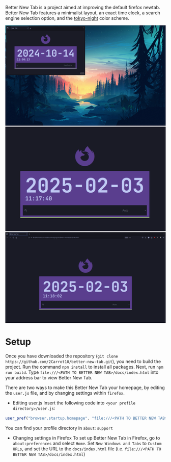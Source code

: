 Better New Tab is a project aimed at improving the default firefox newtab. Better New Tab features a minimalist layout, an exact time clock, a search engine selection option, and the [tokyo-night](https://github.com/tokyo-night/tokyo-night-vscode-theme) color scheme.

![Example Screenshot](screenshots/exampleSearch0.png?raw=true)
![Example Screenshot](screenshots/exampleSearch1.png?raw=true)
![Example Screenshot](screenshots/exampleSearch2.png?raw=true)
# Setup
Once you have downloaded the repository (`git clone https://github.com/2Carrot10/better-new-tab.git`), you need to build the project.
Run the command `npm install` to install all packages. Next, run `npm run build`.
Type `file:///<PATH TO BETTER NEW TAB>/docs/index.html` into your address bar to view Better New Tab.

There are two ways to make this Better New Tab your homepage, by editing the `user.js` file, and by changing settings within `firefox`.
* Editing user.js
Insert the following code into `<your profile directory>/user.js`:
```js
user_pref("browser.startup.homepage", "file:///<PATH TO BETTER NEW TAB>/docs/index.html");
```
You can find your profile directory in `about:support`
* Changing settings in Firefox
To set up Better New Tab in Firefox, go to `about:preferences` and select `Home`. Set `New Windows and Tabs` 
to `Custom URLs`, and set the URL to the `docs/index.html` file (i.e. `file:///<PATH TO BETTER NEW TAB>/docs/index.html`)
